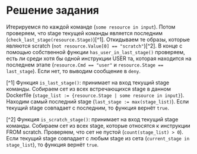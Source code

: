 # Решение задания

Итерируемся по каждой команде (`some resource in input`). Потом проверяем, что stage текущей команды является последним (`check_last_stage(resource.Stage)`)[^1]. Откидываем те образы, которые являются scratch (`not resource.Value[0] == "scratch"`)[^2]. В конце с помощью собственной функции `has_user_in_last_stage()` проверяем, есть ли среди хотя бы одной инструкции USER та, которая находится на последнем этапе (`resource.Cmd == "user"` и `resource.Stage == last_stage`). Если нет, то выводим сообщение в `deny`.

[^1] Функция `is_last_stage()`: принимает на вход текущий stage команды. Собираем сет из всех встречающихся stage в данном Dockerfile (`stage_list := {resource.Stage | some resource in input}`). Находим самый последний stage (`last_stage := max(stage_list)`). Если текущий stage совпадает с последним, то функция вернёт `true`.

[^2] Функция `is_scratch_stage()`: принимает на вход текущий stage команды. Собираем сет из всех stage, которые относятся к инструкции FROM scratch. Проверяем, что сет не пустой (`count(stage_list) > 0`). Если текущий stage совпадает с любым stage из сета (`current_stage in stage_list`), то функция вернёт `true`.
